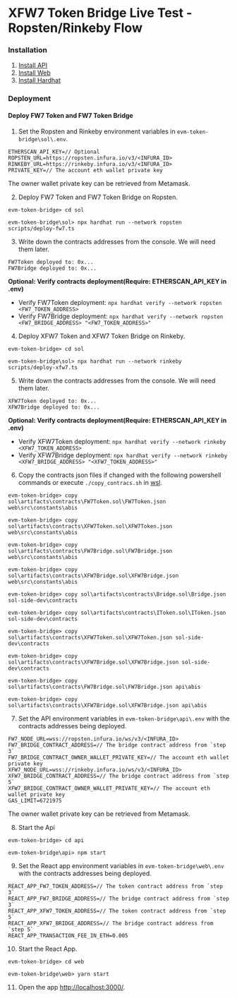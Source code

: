 # XFW7 Token Bridge Live Test - Ropsten/Rinkeby Flow

### Installation

1. [Install API](api/README.md#Installation)
2. [Install Web](web/README.md#Installation)
3. [Install Hardhat](sol/README.md#Installation)

### Deployment

#### Deploy FW7 Token and FW7 Token Bridge
1. Set the Ropsten and Rinkeby environment variables in `evm-token-bridge\sol\.env`.
            
```Example
ETHERSCAN_API_KEY=// Optional
ROPSTEN_URL=https://ropsten.infura.io/v3/<INFURA_ID>
RINKEBY_URL=https://rinkeby.infura.io/v3/<INFURA_ID>
PRIVATE_KEY=// The account eth wallet private key
```

The owner wallet private key can be retrieved from Metamask.

2. Deploy FW7 Token and FW7 Token Bridge on Ropsten.

`evm-token-bridge> cd sol`
            
`evm-token-bridge\sol> npx hardhat run --network ropsten scripts/deploy-fw7.ts`

3. Write down the contracts addresses from the console. We will need them later.
```
FW7Token deployed to: 0x...
FW7Bridge deployed to: 0x...
```

**Optional: Verify contracts deployment(Require: ETHERSCAN_API_KEY in .env)**
- Verify FW7Token deployment:  `npx hardhat verify --network ropsten <FW7_TOKEN_ADDRESS>`
- Verify FW7Bridge deployment: `npx hardhat verify --network ropsten <FW7_BRIDGE_ADDRESS> "<FW7_TOKEN_ADDRESS>"`

4. Deploy XFW7 Token and XFW7 Token Bridge on Rinkeby.

`evm-token-bridge> cd sol`
            
`evm-token-bridge\sol> npx hardhat run --network rinkeby scripts/deploy-xfw7.ts`

5. Write down the contracts addresses from the console. We will need them later.
```
XFW7Token deployed to: 0x...
XFW7Bridge deployed to: 0x...
```

**Optional: Verify contracts deployment(Require: ETHERSCAN_API_KEY in .env)**
- Verify XFW7Token deployment:  `npx hardhat verify --network rinkeby <XFW7_TOKEN_ADDRESS>`
- Verify XFW7Bridge deployment: `npx hardhat verify --network rinkeby <XFW7_BRIDGE_ADDRESS> "<XFW7_TOKEN_ADDRESS>"`

6. Copy the contracts json files if changed with the following powershell commands or execute `./copy_contracs.sh` in [wsl](https://docs.microsoft.com/en-us/windows/wsl/install).

`evm-token-bridge> copy sol\artifacts\contracts\FW7Token.sol\FW7Token.json web\src\constants\abis`

`evm-token-bridge> copy sol\artifacts\contracts\XFW7Token.sol\XFW7Token.json web\src\constants\abis`

`evm-token-bridge> copy sol\artifacts\contracts\FW7Bridge.sol\FW7Bridge.json web\src\constants\abis`

`evm-token-bridge> copy sol\artifacts\contracts\XFW7Bridge.sol\XFW7Bridge.json web\src\constants\abis`

`evm-token-bridge> copy sol\artifacts\contracts\Bridge.sol\Bridge.json sol-side-dev\contracts`

`evm-token-bridge> copy sol\artifacts\contracts\IToken.sol\IToken.json sol-side-dev\contracts`

`evm-token-bridge> copy sol\artifacts\contracts\XFW7Token.sol\XFW7Token.json sol-side-dev\contracts`

`evm-token-bridge> copy sol\artifacts\contracts\XFW7Bridge.sol\XFW7Bridge.json sol-side-dev\contracts`

`evm-token-bridge> copy sol\artifacts\contracts\FW7Bridge.sol\FW7Bridge.json api\abis`

`evm-token-bridge> copy sol\artifacts\contracts\XFW7Bridge.sol\XFW7Bridge.json api\abis`

7. Set the API environment variables in `evm-token-bridge\api\.env` with the contracts addresses being deployed.
            
```Example
FW7_NODE_URL=wss://ropsten.infura.io/ws/v3/<INFURA_ID>
FW7_BRIDGE_CONTRACT_ADDRESS=// The bridge contract address from `step 3`
FW7_BRIDGE_CONTRACT_OWNER_WALLET_PRIVATE_KEY=// The account eth wallet private key
XFW7_NODE_URL=wss://rinkeby.infura.io/ws/v3/<INFURA_ID>
XFW7_BRIDGE_CONTRACT_ADDRESS=// The bridge contract address from `step 5`
XFW7_BRIDGE_CONTRACT_OWNER_WALLET_PRIVATE_KEY=// The account eth wallet private key
GAS_LIMIT=6721975
```

The owner wallet private key can be retrieved from Metamask.

8. Start the Api
            
`evm-token-bridge> cd api`

`evm-token-bridge\api> npm start`

9. Set the React app environment variables in `evm-token-bridge\web\.env` with the contracts addresses being deployed.
            
```Example
REACT_APP_FW7_TOKEN_ADDRESS=// The token contract address from `step 3`
REACT_APP_FW7_BRIDGE_ADDRESS=// The bridge contract address from `step 3`
REACT_APP_XFW7_TOKEN_ADDRESS=// The token contract address from `step 5`
REACT_APP_XFW7_BRIDGE_ADDRESS=// The bridge contract address from `step 5`
REACT_APP_TRANSACTION_FEE_IN_ETH=0.005
```

10. Start the React App.
            
`evm-token-bridge> cd web`

`evm-token-bridge\web> yarn start`

11.  Open the app [http://localhost:3000/](http://localhost:3000/).